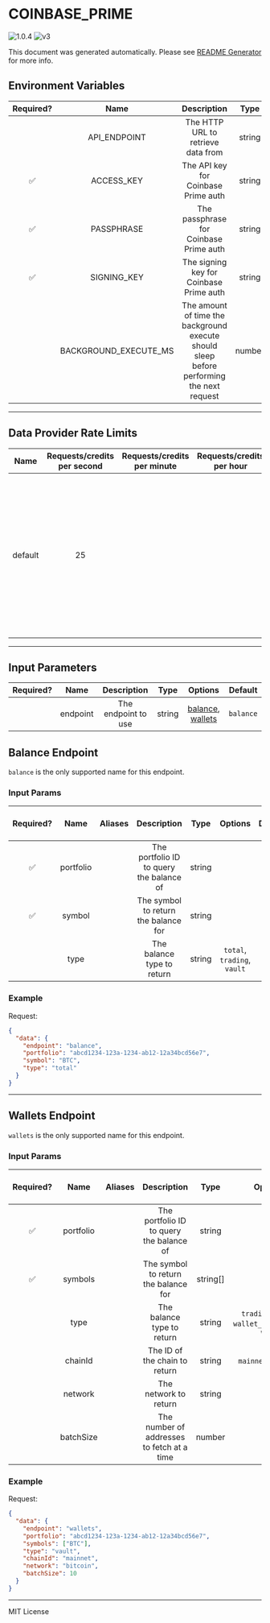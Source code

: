 # COINBASE_PRIME

![1.0.4](https://img.shields.io/github/package-json/v/smartcontractkit/external-adapters-js?filename=packages/sources/coinbase-prime/package.json) ![v3](https://img.shields.io/badge/framework%20version-v3-blueviolet)

This document was generated automatically. Please see [README Generator](../../scripts#readme-generator) for more info.

## Environment Variables

| Required? |         Name          |                                        Description                                        |  Type  | Options |             Default              |
| :-------: | :-------------------: | :---------------------------------------------------------------------------------------: | :----: | :-----: | :------------------------------: |
|           |     API_ENDPOINT      |                            The HTTP URL to retrieve data from                             | string |         | `https://api.prime.coinbase.com` |
|    ✅     |      ACCESS_KEY       |                            The API key for Coinbase Prime auth                            | string |         |                                  |
|    ✅     |      PASSPHRASE       |                          The passphrase for Coinbase Prime auth                           | string |         |                                  |
|    ✅     |      SIGNING_KEY      |                          The signing key for Coinbase Prime auth                          | string |         |                                  |
|           | BACKGROUND_EXECUTE_MS | The amount of time the background execute should sleep before performing the next request | number |         |             `10000`              |

---

## Data Provider Rate Limits

|  Name   | Requests/credits per second | Requests/credits per minute | Requests/credits per hour |                                                                   Note                                                                   |
| :-----: | :-------------------------: | :-------------------------: | :-----------------------: | :--------------------------------------------------------------------------------------------------------------------------------------: |
| default |             25              |                             |                           | Using the most restrictive rate limit. Docs: IP address at 100 requests per second (rps). Portfolio ID at 25 rps with a burst of 50 rps. |

---

## Input Parameters

| Required? |   Name   |     Description     |  Type  |                          Options                           |  Default  |
| :-------: | :------: | :-----------------: | :----: | :--------------------------------------------------------: | :-------: |
|           | endpoint | The endpoint to use | string | [balance](#balance-endpoint), [wallets](#wallets-endpoint) | `balance` |

## Balance Endpoint

`balance` is the only supported name for this endpoint.

### Input Params

| Required? |   Name    | Aliases |               Description                |  Type  |           Options           | Default | Depends On | Not Valid With |
| :-------: | :-------: | :-----: | :--------------------------------------: | :----: | :-------------------------: | :-----: | :--------: | :------------: |
|    ✅     | portfolio |         | The portfolio ID to query the balance of | string |                             |         |            |                |
|    ✅     |  symbol   |         |   The symbol to return the balance for   | string |                             |         |            |                |
|           |   type    |         |        The balance type to return        | string | `total`, `trading`, `vault` | `total` |            |                |

### Example

Request:

```json
{
  "data": {
    "endpoint": "balance",
    "portfolio": "abcd1234-123a-1234-ab12-12a34bcd56e7",
    "symbol": "BTC",
    "type": "total"
  }
}
```

---

## Wallets Endpoint

`wallets` is the only supported name for this endpoint.

### Input Params

| Required? |   Name    | Aliases |                Description                 |   Type   |                     Options                     |  Default  | Depends On | Not Valid With |
| :-------: | :-------: | :-----: | :----------------------------------------: | :------: | :---------------------------------------------: | :-------: | :--------: | :------------: |
|    ✅     | portfolio |         |  The portfolio ID to query the balance of  |  string  |                                                 |           |            |                |
|    ✅     |  symbols  |         |    The symbol to return the balance for    | string[] |                                                 |           |            |                |
|           |   type    |         |         The balance type to return         |  string  | `trading`, `vault`, `wallet_type_other`, `web3` |  `vault`  |            |                |
|           |  chainId  |         |       The ID of the chain to return        |  string  |              `mainnet`, `testnet`               | `mainnet` |            |                |
|           |  network  |         |           The network to return            |  string  |                                                 | `bitcoin` |            |                |
|           | batchSize |         | The number of addresses to fetch at a time |  number  |                                                 |   `100`   |            |                |

### Example

Request:

```json
{
  "data": {
    "endpoint": "wallets",
    "portfolio": "abcd1234-123a-1234-ab12-12a34bcd56e7",
    "symbols": ["BTC"],
    "type": "vault",
    "chainId": "mainnet",
    "network": "bitcoin",
    "batchSize": 10
  }
}
```

---

MIT License
